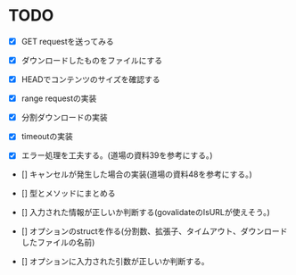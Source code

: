 TODO
===
- [x] GET requestを送ってみる
- [x] ダウンロードしたものをファイルにする
- [x] HEADでコンテンツのサイズを確認する
- [x] range requestの実装
- [x] 分割ダウンロードの実装
- [x] timeoutの実装

- [x] エラー処理を工夫する。(道場の資料39を参考にする。)
- [] キャンセルが発生した場合の実装(道場の資料48を参考にする。)
- [] 型とメソッドにまとめる
- [] 入力された情報が正しいか判断する(govalidateのIsURLが使えそう。)

- [] オプションのstructを作る(分割数、拡張子、タイムアウト、ダウンロードしたファイルの名前)
- [] オプションに入力された引数が正しいか判断する。
